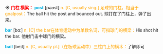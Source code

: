 ☀ <font color="red">**门柱 横梁：**</font>
<font color="sky blue">**post**</font> [pəʊst] 
<font color="orange">n. [C, usually sing.] 足球的门柱，相当于goalpost：</font>The ball hit the post and bounced out. 球打在了门柱上，弹了出来。

<font color="sky blue">**bar**</font> [bɑː] 
<font color="orange">n. [C] the bar在体育运动中为单数名词，可指球门的横梁：</font>His shot hit the bar. 他射门击中球门的横梁。
           
<font color="sky blue">**bail**</font> [beɪl]
<font color="orange">n. [C, usually pl.]（在板球运动中）三柱门上的横木：</font>了解即可

